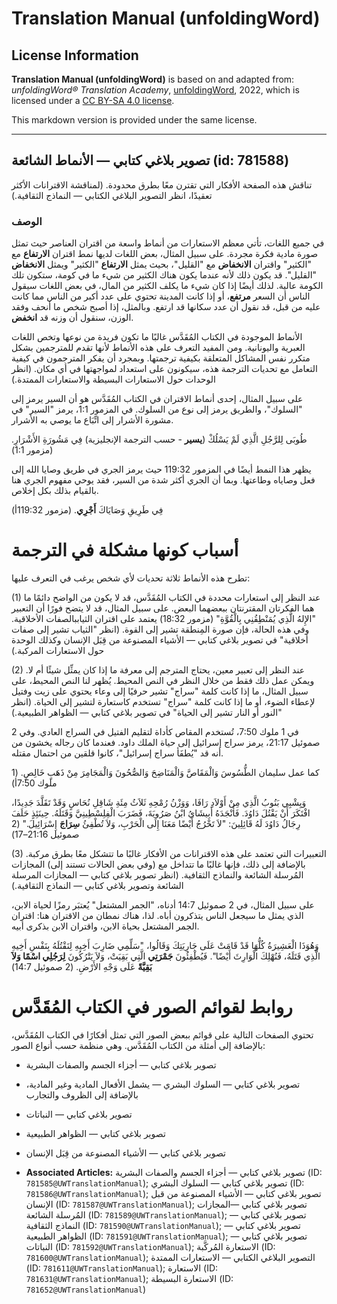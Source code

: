 # Translation Manual (unfoldingWord)

## License Information

**Translation Manual (unfoldingWord)** is based on and adapted from: _unfoldingWord® Translation Academy_, [unfoldingWord](https://unfoldingword.org/utw), 2022, which is licensed under a [CC BY-SA 4.0 license](https://creativecommons.org/licenses/by-sa/4.0/legalcode.en).

This markdown version is provided under the same license.



--------------------------------

## تصوير بلاغي كتابي — الأنماط الشائعة (id: 781588)

تناقش هذه الصفحة الأفكار التي تقترن معًا بطرق محدودة. (لمناقشة الاقترانات الأكثر تعقيدًا، انظر التصوير البلاغي الكتابي — النماذج الثقافية.)

### الوصف

في جميع اللغات، تأتي معظم الاستعارات من أنماط واسعة من اقتران العناصر حيث تمثل صورة مادية فكرة مجردة. على سبيل المثال، بعض اللغات لديها نمط اقتران **الارتفاع** مع "الكثير" واقتران **الانخفاض** مع "القليل"، بحيث يمثل **الارتفاع** "الكثير" ويمثل **الانخفاض** "القليل". قد يكون ذلك لأنه عندما يكون هناك الكثير من شيء ما في كومة، ستكون تلك الكومة عالية. لذلك أيضًا إذا كان شيء ما يكلف الكثير من المال، في بعض اللغات سيقول الناس أن السعر **مرتفع**، أو إذا كانت المدينة تحتوي على عدد أكبر من الناس مما كانت عليه من قبل، قد نقول أن عدد سكانها قد ارتفع. وبالمثل، إذا أصبح شخص ما أنحف وفقد الوزن، سنقول أن وزنه قد **انخفض**.

الأنماط الموجودة في الكتاب المُقَدَّس غالبًا ما تكون فريدة من نوعها وتخص اللغات العبرية واليونانية. ومن المفيد التعرف على هذه الأنماط لأنها تقدم للمترجمين بشكل متكرر نفس المشاكل المتعلقة بكيفية ترجمتها. وبمجرد أن يفكر المترجمون في كيفية التعامل مع تحديات الترجمة هذه، سيكونون على استعداد لمواجهتها في أي مكان. (انظر الوحدات حول الاستعارات البسيطة والاستعارات الممتدة.)

على سبيل المثال، إحدى أنماط الاقتران في الكتاب المُقَدَّس هو أن السير يرمز إلى "السلوك"، والطريق يرمز إلى نوع من السلوك. في المزمور 1:1، يرمز "السير" في مشورة الأشرار إلى اتِّبَاع ما يوصي به الأشرار.

طُوبَى لِلرَّجُلِ الَّذِي لَمْ يَسْلُكْ (**يسير** \- حسب الترجمة الإنجليزية) فِي مَشُورَةِ الأَشْرَارِ. (مزمور 1:1\)

يظهر هذا النمط أيضًا في المزمور 119:32 حيث يرمز الجري في طريق وصايا الله إلى فعل وصاياه وطاعتها. وبما أن الجري أكثر شدة من السير، فقد يوحي مفهوم الجري هنا بالقيام بذلك بكل إخلاص.

فِي طَرِيقِ وَصَايَاكَ **أَجْرِي**. (مزمور 119:32أ)

أسباب كونها مشكلة في الترجمة
============================

تطرح هذه الأنماط ثلاثة تحديات لأي شخص يرغب في التعرف عليها:

(1\) عند النظر إلى استعارات محددة في الكتاب المُقَدَّس، قد لا يكون من الواضح دائمًا ما هما الفكرتان المقترنتان ببعضهما البعض. على سبيل المثال، قد لا يتضح فورًا أن التعبير "الإِلهُ الَّذِي يُمَنْطِقُنِي بِالْقُوَّةِ" (مزمور 18:32\) يعتمد على اقتران الثياببالصفات الأخلاقية. وفي هذه الحالة، فإن صورة المِنطقة تشير إلى القوة. (انظر "الثياب تشير إلى صفات أخلاقية" في تصوير بلاغي كتابي — الأشياء المصنوعة من قِبَل الإنسان وكذلك الوحدة حول الاستعارات المركبة.)

(2\) عند النظر إلى تعبير معين، يحتاج المترجم إلى معرفة ما إذا كان يمثِّل شيئًا أم لا. ويمكن عمل ذلك فقط من خلال النظر في النص المحيط. يُظهر لنا النص المحيط، على سبيل المثال، ما إذا كانت كلمة "سراج" تشير حرفيًا إلى وعاء يحتوي على زيت وفتيل لإعطاء الضوء، أو ما إذا كانت كلمة "سراج" تستخدم كاستعارة لتشير إلى الحياة. (انظر "النور أو النار تشير إلى الحياة" في تصوير بلاغي كتابي — الظواهر الطبيعية.)

في 1 ملوك 7:50، تُستخدم المقاص كأداة لتقليم الفتيل في السراج العادي. وفي 2 صموئيل 21:17، يرمز سراج إسرائيل إلى حياة الملك داود. فعندما كان رجاله يخشون من أنه قد "يُطفَأ سراج إسرائيل"، كانوا قلقين من احتمال مقتله.

كما عمل سليمان الطُّسُوسَ وَالْمَقَاصَّ وَالْمَنَاضِحَ وَالصُّحُونَ وَالْمَجَامِرَ مِنْ ذَهَبٍ خَالِصٍ. (1 ملوك 7:50أ)

وَيِشْبِي بَنُوبُ الَّذِي مِنْ أَوْلاَدِ رَافَا، وَوَزْنُ رُمْحِهِ ثَلاَثُ مِئَةِ شَاقِلِ نُحَاسٍ وَقَدْ تَقَلَّدَ جَدِيدًا، افْتَكَرَ أَنْ يَقْتُلَ دَاوُدَ. فَأَنْجَدَهُ أَبِيشَايُ ابْنُ صَرُويَةَ، فَضَرَبَ الْفِلِسْطِينِيَّ وَقَتَلَهُ. حِينَئِذٍ حَلَفَ رِجَالُ دَاوُدَ لَهُ قَائِلِينَ: "لاَ تَخْرُجُ أَيْضًا مَعَنَا إِلَى الْحَرْبِ، وَلاَ تُطْفِئُ **سِرَاجَ** إِسْرَائِيلَ." (2 صموئيل 21:16–17\)

(3\) التعبيرات التي تعتمد على هذه الاقترانات من الأفكار غالبًا ما تتشكل معًا بطرق مركبة. بالإضافة إلى ذلك، فإنها غالبًا ما تتداخل مع (وفي بعض الحالات تستند إلى) المجازات المُرسلة الشائعة والنماذج الثقافية. (انظر تصوير بلاغي كتابي — المجازات المرسلة الشائعة وتصوير بلاغي كتابي — النماذج الثقافية.)

على سبيل المثال، في 2 صموئيل 14:7 أدناه، "الجمر المشتعل" يُعتبَر رمزًا لحياة الابن، الذي يمثل ما سيجعل الناس يتذكرون أباه. لذا، هناك نمطان من الاقتران هنا: اقتران الجمر المشتعل بحياة الابن، واقتران الابن بذكرى أبيه.

وَهُوَذَا الْعَشِيرَةُ كُلُّهَا قَدْ قَامَتْ عَلَى جَارِيَتِكَ وَقَالُوا، "سَلِّمِي ضَارِبَ أَخِيهِ لِنَقْتُلَهُ بِنَفْسِ أَخِيهِ الَّذِي قَتَلَهُ، فَنُهْلِكَ الْوَارِثَ أَيْضًا". فَيُطْفِئُونَ **جَمْرَتِي** الَّتِي بَقِيَتْ، وَلاَ يَتْرُكُونَ **لِرَجُلِي اسْمًا وَلاَ بَقِيَّةً** عَلَى وَجْهِ الأَرْضِ. (2 صموئيل 14:7\)

روابط لقوائم الصور في الكتاب المُقَدَّس
=======================================

تحتوي الصفحات التالية على قوائم ببعض الصور التي تمثل أفكارًا في الكتاب المُقَدَّس، بالإضافة إلى أمثلة من الكتاب المُقَدَّس. وهي منظمة حسب أنواع الصور:

* تصوير بلاغي كتابي — أجزاء الجسم والصفات البشرية
* تصوير بلاغي كتابي — السلوك البشري — يشمل الأفعال المادية وغير المادية، بالإضافة إلى الظروف والتجارب
* تصوير بلاغي كتابي — النباتات
* تصوير بلاغي كتابي — الظواهر الطبيعية
* تصوير بلاغي كتابي — الأشياء المصنوعة من قِبَل الإنسان

* **Associated Articles:** تصوير بلاغي كتابي — أجزاء الجسم والصفات البشرية (ID: `781585@UWTranslationManual`); تصوير بلاغي كتابي — السلوك البشري (ID: `781586@UWTranslationManual`); تصوير بلاغي كتابي — الأشياء المصنوعة من قبل الإنسان (ID: `781587@UWTranslationManual`); تصوير بلاغي كتابي —المجازات المُرسلة الشائعة (ID: `781589@UWTranslationManual`); تصوير بلاغي كتابي — النماذج الثقافية (ID: `781590@UWTranslationManual`); تصوير بلاغي كتابي — الظواهر الطبيعية (ID: `781591@UWTranslationManual`); تصوير بلاغي كتابي — النباتات (ID: `781592@UWTranslationManual`); الاستعارة المُركَّبة (ID: `781600@UWTranslationManual`); التصوير البلاغي الكتابي — الاستعارات الممتدة (ID: `781611@UWTranslationManual`); الاستعارة (ID: `781631@UWTranslationManual`); الاستعارة البسيطة (ID: `781652@UWTranslationManual`)


